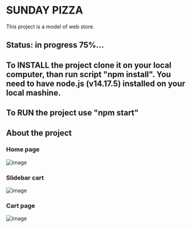 # SUNDAY PIZZA

This project is a model of web store. 
## Status: in progress 75%...

## To INSTALL the project clone it on your local computer, than run script "npm install". You need to have node.js (v14.17.5) installed on your local mashine.

## To RUN the project use "npm start"

## About the project

### Home page

![image](https://user-images.githubusercontent.com/77879337/135249964-c2ec8023-fae9-4351-a614-914d394f715f.png)

### Slidebar cart

![image](https://user-images.githubusercontent.com/77879337/135250248-9e08b98b-d527-46f9-80e4-e53df2a3b23f.png)

### Cart page

![image](https://user-images.githubusercontent.com/77879337/135250486-819625f0-4a01-4341-8074-0207be120e0a.png)
